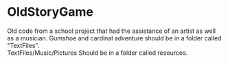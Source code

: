 # OldStoryGame
Old code from a school project that had the assistance of an artist as well as a musician.
Gumshoe and cardinal adventure should be in a folder called "TextFiles".  
TextFiles/Music/Pictures Should be in a folder called resources.
